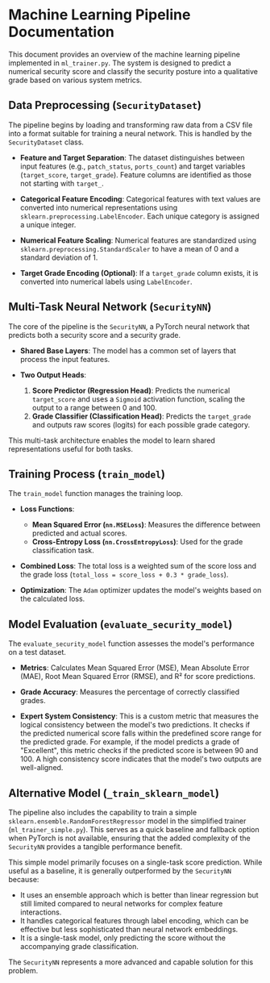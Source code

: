 # Machine Learning Pipeline Documentation

This document provides an overview of the machine learning pipeline implemented in `ml_trainer.py`. The system is designed to predict a numerical security score and classify the security posture into a qualitative grade based on various system metrics.

## Data Preprocessing (`SecurityDataset`)

The pipeline begins by loading and transforming raw data from a CSV file into a format suitable for training a neural network. This is handled by the `SecurityDataset` class.

- **Feature and Target Separation**: The dataset distinguishes between input features (e.g., `patch_status`, `ports_count`) and target variables (`target_score`, `target_grade`). Feature columns are identified as those not starting with `target_`.

- **Categorical Feature Encoding**: Categorical features with text values are converted into numerical representations using `sklearn.preprocessing.LabelEncoder`. Each unique category is assigned a unique integer.

- **Numerical Feature Scaling**: Numerical features are standardized using `sklearn.preprocessing.StandardScaler` to have a mean of 0 and a standard deviation of 1.

- **Target Grade Encoding (Optional)**: If a `target_grade` column exists, it is converted into numerical labels using `LabelEncoder`.

## Multi-Task Neural Network (`SecurityNN`)

The core of the pipeline is the `SecurityNN`, a PyTorch neural network that predicts both a security score and a security grade.

- **Shared Base Layers**: The model has a common set of layers that process the input features.

- **Two Output Heads**:
  1. **Score Predictor (Regression Head)**: Predicts the numerical `target_score` and uses a `Sigmoid` activation function, scaling the output to a range between 0 and 100.
  2. **Grade Classifier (Classification Head)**: Predicts the `target_grade` and outputs raw scores (logits) for each possible grade category.

This multi-task architecture enables the model to learn shared representations useful for both tasks.

## Training Process (`train_model`)

The `train_model` function manages the training loop.

- **Loss Functions**:

  - **Mean Squared Error (`nn.MSELoss`)**: Measures the difference between predicted and actual scores.
  - **Cross-Entropy Loss (`nn.CrossEntropyLoss`)**: Used for the grade classification task.

- **Combined Loss**: The total loss is a weighted sum of the score loss and the grade loss (`total_loss = score_loss + 0.3 * grade_loss`).

- **Optimization**: The `Adam` optimizer updates the model's weights based on the calculated loss.

## Model Evaluation (`evaluate_security_model`)

The `evaluate_security_model` function assesses the model's performance on a test dataset.

- **Metrics**: Calculates Mean Squared Error (MSE), Mean Absolute Error (MAE), Root Mean Squared Error (RMSE), and R² for score predictions.

- **Grade Accuracy**: Measures the percentage of correctly classified grades.

- **Expert System Consistency**: This is a custom metric that measures the logical consistency between the model's two predictions. It checks if the predicted numerical score falls within the predefined score range for the predicted grade. For example, if the model predicts a grade of "Excellent", this metric checks if the predicted score is between 90 and 100. A high consistency score indicates that the model's two outputs are well-aligned.

## Alternative Model (`_train_sklearn_model`)

The pipeline also includes the capability to train a simple `sklearn.ensemble.RandomForestRegressor` model in the simplified trainer (`ml_trainer_simple.py`). This serves as a quick baseline and fallback option when PyTorch is not available, ensuring that the added complexity of the `SecurityNN` provides a tangible performance benefit.

This simple model primarily focuses on a single-task score prediction. While useful as a baseline, it is generally outperformed by the `SecurityNN` because:

- It uses an ensemble approach which is better than linear regression but still limited compared to neural networks for complex feature interactions.
- It handles categorical features through label encoding, which can be effective but less sophisticated than neural network embeddings.
- It is a single-task model, only predicting the score without the accompanying grade classification.

The `SecurityNN` represents a more advanced and capable solution for this problem.

